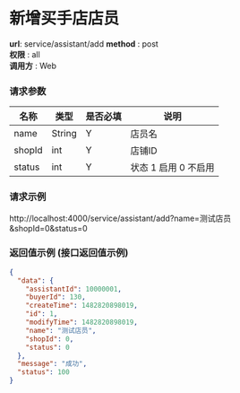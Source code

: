 新增买手店店员
=======

**url**: service/assistant/add
**method** : post  
**权限** : all  
**调用方** : Web

### 请求参数

|     名称  	 |  类型   | 是否必填  |             说明                                                   |
|------------|--------|----------|-------------------------------------------------------------------|
| name       | String | Y        | 店员名   	                                                       |
| shopId     | int    | Y        | 店铺ID                                                             |
| status     | int    | Y        | 状态 1 启用 0 不启用                                                 |

### 请求示例
http://localhost:4000/service/assistant/add?name=测试店员&shopId=0&status=0
### 返回值示例 (接口返回值示例)

```json
{
  "data": {
    "assistantId": 10000001,
    "buyerId": 130,
    "createTime": 1482820898019,
    "id": 1,
    "modifyTime": 1482820898019,
    "name": "测试店员",
    "shopId": 0,
    "status": 0
  },
  "message": "成功",
  "status": 100
}
```